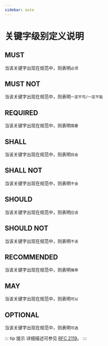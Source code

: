 ```yaml
---
sidebar: auto
---
```


# 关键字级别定义说明

## MUST

当该关键字出现在规范中，则表明`必须`

## MUST NOT

当该关键字出现在规范中，则表明`一定不可/一定不能`

## REQUIRED

当该关键字出现在规范中，则表明`需要`

## SHALL

当该关键字出现在规范中，则表明`将会`

## SHALL NOT

当该关键字出现在规范中，则表明`不会`

## SHOULD

当该关键字出现在规范中，则表明`应该`

## SHOULD NOT

当该关键字出现在规范中，则表明`不该`

## RECOMMENDED

当该关键字出现在规范中，则表明`推荐`

## MAY

当该关键字出现在规范中，则表明`可以`

## OPTIONAL

当该关键字出现在规范中，则表明`可选`

::: tip 提示
详细描述可参见 [RFC 2119](http://tools.ietf.org/html/rfc2119)。
:::
